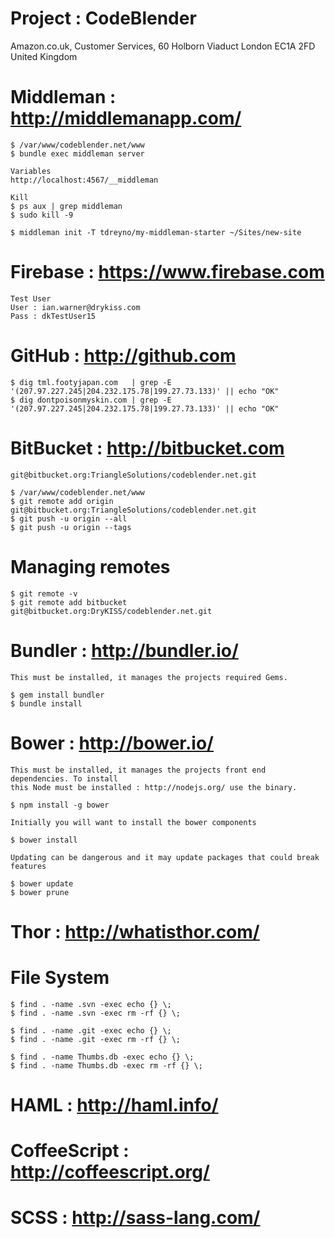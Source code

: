 # Project : CodeBlender

Amazon.co.uk,
Customer Services,
60 Holborn Viaduct
London
EC1A 2FD
United Kingdom

# Middleman : http://middlemanapp.com/

    $ /var/www/codeblender.net/www
    $ bundle exec middleman server

    Variables
    http://localhost:4567/__middleman

    Kill
    $ ps aux | grep middleman
    $ sudo kill -9

    $ middleman init -T tdreyno/my-middleman-starter ~/Sites/new-site

# Firebase : https://www.firebase.com

    Test User
    User : ian.warner@drykiss.com
    Pass : dkTestUser15

# GitHub : http://github.com

    $ dig tml.footyjapan.com   | grep -E '(207.97.227.245|204.232.175.78|199.27.73.133)' || echo "OK"
    $ dig dontpoisonmyskin.com | grep -E '(207.97.227.245|204.232.175.78|199.27.73.133)' || echo "OK"

# BitBucket : http://bitbucket.com

    git@bitbucket.org:TriangleSolutions/codeblender.net.git

    $ /var/www/codeblender.net/www
    $ git remote add origin git@bitbucket.org:TriangleSolutions/codeblender.net.git
    $ git push -u origin --all
    $ git push -u origin --tags

# Managing remotes

    $ git remote -v
    $ git remote add bitbucket git@bitbucket.org:DryKISS/codeblender.net.git

# Bundler : http://bundler.io/

    This must be installed, it manages the projects required Gems.

    $ gem install bundler
    $ bundle install

# Bower : http://bower.io/

    This must be installed, it manages the projects front end dependencies. To install
    this Node must be installed : http://nodejs.org/ use the binary.

    $ npm install -g bower

    Initially you will want to install the bower components

    $ bower install

    Updating can be dangerous and it may update packages that could break features

    $ bower update
    $ bower prune

# Thor : http://whatisthor.com/

# File System

    $ find . -name .svn -exec echo {} \;
    $ find . -name .svn -exec rm -rf {} \;

    $ find . -name .git -exec echo {} \;
    $ find . -name .git -exec rm -rf {} \;

    $ find . -name Thumbs.db -exec echo {} \;
    $ find . -name Thumbs.db -exec rm -rf {} \;

# HAML : http://haml.info/

# CoffeeScript : http://coffeescript.org/

# SCSS : http://sass-lang.com/
